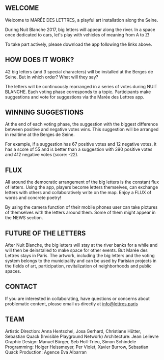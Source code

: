 ## WELCOME

Welcome to MARÉE DES LETTRES, a playful art installation along the Seine.

During Nuit Blanche 2017, big letters will appear along the river. In a space once dedicated to cars, let's play with vehicles of meaning from A to Z! 

To take part actively, please download the app following the links above.

## HOW DOES IT WORK?

42 big letters (and 3 special characters) will be installed at the Berges de Seine. But in which order? What will they say?

The letters will be continuously rearranged in a series of votes during NUIT BLANCHE. Each voting phase corresponds to a topic. Participants make suggestions and vote for suggestions via the Marée des Lettres app.

## WINNING SUGGESTIONS 

At the end of each voting phase, the suggestion with the biggest difference between positive and negative votes wins. This suggestion will be arranged in realtime at the Berges de Seine. 

For example, if a suggestion has 67 positive votes and 12 negative votes, it has a score of 55 and is better than a suggestion with 390 positive votes and 412 negative votes (score: -22).

## FLUX

All around the democratic arrangement of the big letters is the constant flux of letters. Using the app, players become letters themselves, can exchange letters with others and collaboratively write on the map. Enjoy a FLUX of words and concrete poetry! 

By using the camera function of their mobile phones user can take pictures of themselves with the letters around them. Some of them might appear in the NEWS section.


## FUTURE OF THE LETTERS

After Nuit Blanche, the big letters will stay at the river banks for a while and will then be deinstalled to make space for other events. But Marée des Lettres stays in Paris. The artwork, including the big letters and the voting system belongs to the municipality and can be used by Parisian projects in the fields of art, participation, revitalization of neighborhoods and public spaces.


## CONTACT 

If you are interested in collaborating, have questions or concerns about problematic content, please email us directly at info@lettres.paris

## TEAM 

Artistic Direction: Anna Hentschel, Josa Gerhard, Christiane Hütter, Sebastian Quack (Invisible Playground Network) 
Architecture: Jean Lelievre 
Graphic Design: Manuel Bürger, Seb Holl-Trieu, Simon Schindele 
Programming: Holger Heissmeyer, Per Violet, Xavier Burrow, Sebastian Quack 
Production: Agence Eva Albarran